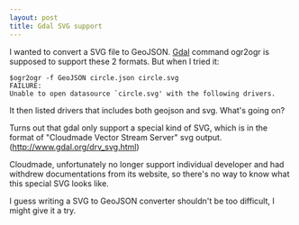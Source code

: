 ```yaml
---
layout: post
title: Gdal SVG support
---
```


I wanted to convert a SVG file to GeoJSON.  [Gdal](http://www.gdal.org/) command ogr2ogr is supposed to support these 2 formats.  But when I tried it:

    $ogr2ogr -f GeoJSON circle.json circle.svg
    FAILURE:
    Unable to open datasource `circle.svg' with the following drivers.

It then listed drivers that includes both geojson and svg. What's going on?

Turns out that gdal only support a special kind of SVG, which is in the format of "Cloudmade Vector Stream Server" svg output. (http://www.gdal.org/drv_svg.html)

Cloudmade, unfortunately no longer support individual developer and had withdrew documentations from its website, so there's no way to know what this special SVG looks like.

I guess writing a SVG to GeoJSON converter shouldn't be too difficult, I might give it a try.
